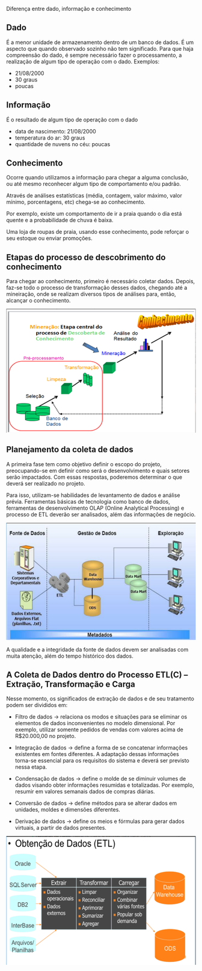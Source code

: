 Diferença entre dado, informação e conhecimento

## Dado
É a menor unidade de armazenamento dentro de um banco de dados. É um aspecto que quando observado sozinho não tem significado. Para que haja compreensão do dado, é sempre necessário fazer o processamento, a realização de algum tipo de operação com o dado.
Exemplos:
- 21/08/2000
- 30 graus
- poucas

## Informação 
É o resultado de algum tipo de operação com o dado
  - data de nascimento: 21/08/2000
  - temperatura do ar: 30 graus
  - quantidade de nuvens no céu: poucas

## Conhecimento
Ocorre quando utilizamos a informação para chegar a alguma conclusão, ou até mesmo reconhecer algum tipo de comportamento e/ou padrão.

Através de análises estatísticas (média, contagem, valor máximo, valor mínimo, porcentagens, etc) chega-se ao conhecimento.

Por exemplo, existe um comportamento de ir a praia quando o dia está quente e a probabilidade de chuva é baixa.

Uma loja de roupas de praia, usando esse conhecimento, pode reforçar o seu estoque ou enviar promoções.

## Etapas do processo de descobrimento do conhecimento
Para chegar ao conhecimento, primeiro é necessário coletar dados. Depois, faz-se todo o processo de transformação desses dados, chegando até a mineiração, onde se realizam diversos tipos de análises para, então, alcançar o conhecimento.

![alt text](image.png)

## Planejamento da coleta de dados
A primeira fase tem como objetivo definir o escopo do projeto, preocupando-se em definir como será o desenvolvimento e quais setores serão impactados. Com essas respostas, poderemos determinar o que deverá ser realizado no projeto.

Para isso, utilizam-se habilidades de levantamento de dados e análise prévia. Ferramentas básicas de tecnologia como banco de dados, ferramentas de desenvolvimento OLAP (Online Analytical Processing) e processo de ETL deverão ser analisados, além das informações de negócio.

![alt text](image-1.png)

A qualidade e a integridade da fonte de dados devem ser analisadas com muita atenção, além do tempo histórico dos dados.

## A Coleta de Dados dentro do Processo ETL(C) – Extração, Transformação e Carga

Nesse momento, os significados de extração de dados e de seu tratamento podem ser divididos em:

- Filtro de dados -> relaciona os modos e situações para se eliminar os elementos de dados inconvenientes no modelo dimensional. Por exemplo, utilizar somente pedidos de vendas com valores acima de R$20.000,00 no projeto.

- Integração de dados -> define a forma de se concatenar informações existentes em fontes diferentes. A adaptação dessas informações torna-se essencial para os requisitos do sistema e deverá ser previsto nessa etapa.

- Condensação de dados -> define o molde de se diminuir volumes de dados visando obter informações resumidas e totalizadas. Por exemplo, resumir em valores semanais dados de compras diárias.

- Conversão de dados -> define métodos para se alterar dados em unidades, moldes e dimensões diferentes.

- Derivação de dados -> define os meios e fórmulas para gerar dados virtuais, a partir de dados presentes.

![alt text](image-2.png)

